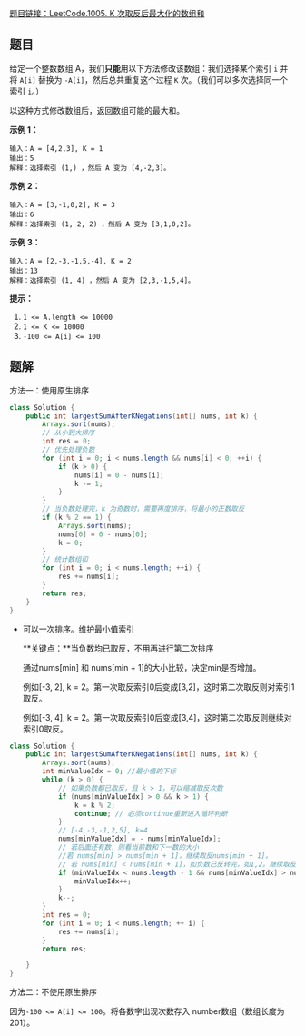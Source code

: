 [题目链接：LeetCode.1005. K 次取反后最大化的数组和](https://leetcode-cn.com/problems/maximize-sum-of-array-after-k-negations/)

## 题目

给定一个整数数组 A，我们**只能**用以下方法修改该数组：我们选择某个索引 `i` 并将 `A[i]` 替换为 `-A[i]`，然后总共重复这个过程 `K` 次。（我们可以多次选择同一个索引 `i`。）

以这种方式修改数组后，返回数组可能的最大和。 

**示例 1：**

```
输入：A = [4,2,3], K = 1
输出：5
解释：选择索引 (1,) ，然后 A 变为 [4,-2,3]。
```

**示例 2：**

```
输入：A = [3,-1,0,2], K = 3
输出：6
解释：选择索引 (1, 2, 2) ，然后 A 变为 [3,1,0,2]。
```

**示例 3：**

```
输入：A = [2,-3,-1,5,-4], K = 2
输出：13
解释：选择索引 (1, 4) ，然后 A 变为 [2,3,-1,5,4]。
```

**提示：**

1. `1 <= A.length <= 10000`
2. `1 <= K <= 10000`
3. `-100 <= A[i] <= 100`

## 题解

方法一：使用原生排序

```java
class Solution {
    public int largestSumAfterKNegations(int[] nums, int k) {
        Arrays.sort(nums);
        // 从小到大排序
        int res = 0;
        // 优先处理负数
        for (int i = 0; i < nums.length && nums[i] < 0; ++i) {
            if (k > 0) {
                nums[i] = 0 - nums[i];
                k -= 1;
            }
        }
        // 当负数处理完，k 为奇数时，需要再度排序，将最小的正数取反
        if (k % 2 == 1) {
            Arrays.sort(nums);
            nums[0] = 0 - nums[0];
            k = 0;
        }
        // 统计数组和
        for (int i = 0; i < nums.length; ++i) {
            res += nums[i];
        }
        return res;
    }
}
```

* 可以一次排序。维护最小值索引

  **关键点：**当负数均已取反，不用再进行第二次排序

  通过nums[min] 和 nums[min + 1]的大小比较，决定min是否增加。

  例如[-3, 2], k = 2。第一次取反索引0后变成[3,2]，这时第二次取反则对索引1取反。

  例如[-3, 4], k = 2。第一次取反索引0后变成[3,4]，这时第二次取反则继续对索引0取反。

```java
class Solution {
    public int largestSumAfterKNegations(int[] nums, int k) {
        Arrays.sort(nums);
        int minValueIdx = 0; //最小值的下标
        while (k > 0) {
            // 如果负数都已取反，且 k > 1，可以缩减取反次数
            if (nums[minValueIdx] > 0 && k > 1) {
                k = k % 2;
                continue; // 必须continue重新进入循环判断
            }
            // [-4,-3,-1,2,5], k=4
            nums[minValueIdx] = - nums[minValueIdx];
            // 若后面还有数，则看当前数和下一数的大小
            //若 nums[min] > nums[min + 1]，继续取反nums[min + 1]。
            // 若 nums[min] < nums[min + 1]，如负数已反转完，如1,2。继续取反nums[min]
            if (minValueIdx < nums.length - 1 && nums[minValueIdx] > nums[minValueIdx + 1]) {
                minValueIdx++;
            }
            k--;
        }
        int res = 0;
        for (int i = 0; i < nums.length; ++ i) {
            res += nums[i];
        }
        return res;

    }
}
```



方法二：不使用原生排序

因为`-100 <= A[i] <= 100`。将各数字出现次数存入 number数组（数组长度为201）。

